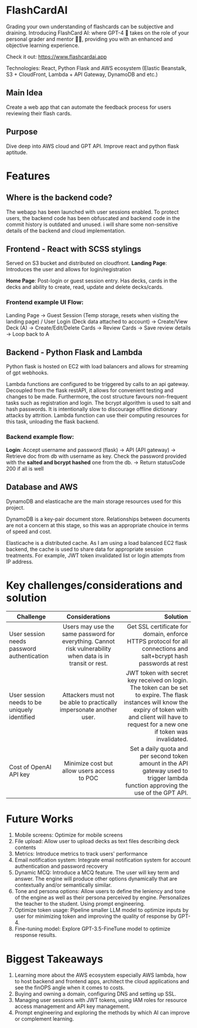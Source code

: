 # FlashCardAI
Grading your own understanding of flashcards can be subjective and draining. Introducing FlashCard AI: where GPT-4 🤖 takes on the role of your  personal grader and mentor 🧑‍🏫, providing you with an enhanced and objective learning experience.

Check it out: https://www.flashcardai.app

Technologies: React, Python Flask and AWS ecosystem (Elastic Beanstalk, S3 + CloudFront, Lambda + API Gateway, DynamoDB and etc.)
## Main Idea
Create a web app that can automate the feedback process for users reviewing their flash cards.

## Purpose
Dive deep into AWS cloud and GPT API. Improve react and python flask aptitude.
# Features
## Where is the backend code?
The webapp has been launched with user sessions enabled. To protect users, the backend code has been obfuscated and backend code in the commit history is outdated and unused. i will share some non-sensitive details of the backend and cloud implementation.

## Frontend - React with SCSS stylings
Served on S3 bucket and distributed on cloudfront.
**Landing Page**: Introduces the user and allows for login/registration

**Home Page**: Post-login or guest session entry. Has decks, cards in the decks and ability to create, read, update and delete decks/cards.

### Frontend example UI Flow:
Landing Page -> Guest Session (Temp storage, resets when visiting the landing page) / User Login (Deck data attached to account) -> Create/View Deck (A) -> Create/Edit/Delete Cards -> Review Cards -> Save review details -> Loop back to A

## Backend - Python Flask and Lambda
Python flask is hosted on EC2 with load balancers and allows for streaming of gpt webhooks.

Lambda functions are configured to be triggered by calls to an api gateway. Decoupled from the flask restAPI, it allows for convenient testing and changes to be made. Furthermore, the cost structure favours non-frequent tasks such as registration and login.
The bcrypt algorithm is used to salt and hash passwords. It is intentionally slow to discourage offline dictionary attacks by attrition. Lambda function can use their computing resources for this task, unloading the flask backend.

### Backend example flow:
**Login**: Accept username and password (flask) -> API (API gateway) -> Retrieve doc from db with username as key. Check the password provided with the **salted and bcrypt hashed** one from the db. -> Return statusCode 200 if all is well

## Database and AWS
DynamoDB and elasticache are the main storage resources used for this project.

DynamoDB is a key-pair document store. Relationships between documents are not a concern at this stage, so this was an appropriate chouice in terms of speed and cost.

Elasticache is a distributed cache. As I am using a load balanced EC2 flask backend, the cache is used to share data for appropriate session treatments. For example, JWT token invalidated list or login attempts from IP address.

# Key challenges/considerations and solution

| Challenge        | Considerations           | Solution  |
| ------------- |:-------------:| -----:|
| User session needs password authentication     |Users may use the same password for everything. Cannot risk vulnerability when data is in transit or rest.  |Get SSL certificate for domain, enforce HTTPS protocol for all connections and salt+bcrypt hash passwords at rest  |
| User session needs to be uniquely identified    |Attackers must not be able to practically impersonate another user.       | JWT token with secret key received on login. The token can be set to expire. The flask instances will know the expiry of token with and client will have to request for a new one if token was invalidated. |
| Cost of OpenAI API key | Minimize cost but allow users access to POC      |  Set a daily quota and per second token amount in the API gateway used to trigger lambda function approving the use of the GPT API. |

# Future Works
1. Mobile screens: Optimize for mobile screens
2. File upload: Allow user to upload decks as text files describing deck contents
3. Metrics: Introduce metrics to track users' performance
4. Email notification system: Integrate email notification system for account authentication and password recovery
5. Dynamic MCQ: Introduce a MCQ feature. The user will key term and answer. The engine will produce other options dynamically that are contextually and/or semantically similar.
6. Tone and persona options: Allow users to define the leniency and tone of the engine as well as their persona perceived by engine. Personalizes the teacher to the student. Using prompt engineering.
7. Optimize token usage: Pipeline smaller LLM model to optimize inputs by user for minimizing token and improving the quality of response by GPT-4.
8. Fine-tuning model: Explore GPT-3.5-FineTune model to optimize response results.

# Biggest Takeaways
1. Learning more about the AWS ecosystem especially AWS lambda, how to host backend and frontend apps, architect the cloud applications and see the finOPS angle when it comes to costs.
2. Buying and owning a domain, configuring DNS and setting up SSL.
3. Managing user sessions with JWT tokens, using IAM roles for resource access management and API key management.
4. Prompt engineering and exploring the methods by which AI can improve or complement learning.
